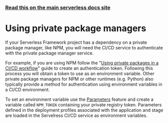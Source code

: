 <!--
title: Serverless Dashboard - CI/CD Private Package Manager (NPM)
menuText: Private Packages
menuOrder: 6
layout: Doc
-->

<!-- DOCS-SITE-LINK:START automatically generated  -->

### [Read this on the main serverless docs site](https://serverless.com/framework/docs/dashboard/cicd/private-packages/)

<!-- DOCS-SITE-LINK:END -->

# Using private package managers

If your Serverless Framework project has a dependency on a private package manager, like NPM, you will need the CI/CD
service to authenticate with the private package manager service.

For example, if you are using NPM follow the "[Using private packages in a CI/CD workflow](https://docs.npmjs.com/using-private-packages-in-a-ci-cd-workflow)"
guide to create an authentication token. Following this process you will obtain a token to use as an environment
variable. Other private package managers for NPM or other runtimes (e.g. Python) also typically provide a method for
authentication using environment variables in a CI/CD environment.

To set an environment variable use the [Parameters](/framework/docs/dashboard/parameters/) feature and create a variable called
`NPM_TOKEN` containing your private registry token. Parameters defined in the deployment profiles associated with the
application and stage are loaded in the Servelress CI/CD service as environment variables.
